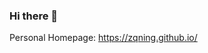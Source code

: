 
### Hi there 👋

Personal Homepage: https://zqning.github.io/

<!--
**jinyeying/jinyeying** is a ✨ _special_ ✨ repository because its `README.md` (this file) appears on your GitHub profile.

Here are some ideas to get you started:

- 🔭 I’m currently working on ...
- 🌱 I’m currently learning ...
- 👯 I’m looking to collaborate on ...
- 🤔 I’m looking for help with ...
- 💬 Ask me about ...
- 📫 How to reach me: ...
- 😄 Pronouns: ...
- ⚡ Fun fact: ...
-->


<!-- ![](https://komarev.com/ghpvc/?username=Sxjdwang&style=plastic&color=green) -->
